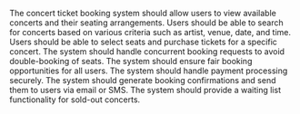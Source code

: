 The concert ticket booking system should allow users to view available concerts and their seating arrangements.
Users should be able to search for concerts based on various criteria such as artist, venue, date, and time.
Users should be able to select seats and purchase tickets for a specific concert.
The system should handle concurrent booking requests to avoid double-booking of seats.
The system should ensure fair booking opportunities for all users.
The system should handle payment processing securely.
The system should generate booking confirmations and send them to users via email or SMS.
The system should provide a waiting list functionality for sold-out concerts.